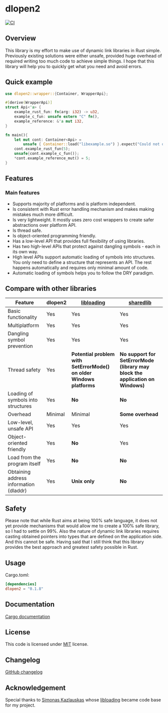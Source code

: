 # dlopen2

[![CI](https://github.com/OpenByteDev/dlopen2/actions/workflows/ci.yml/badge.svg)](https://github.com/OpenByteDev/dlopen2/actions/workflows/ci.yml)

## Overview

This library is my effort to make use of dynamic link libraries in Rust simple.
Previously existing solutions were either unsafe, provided huge overhead of required writing too much code to achieve simple things.
I hope that this library will help you to quickly get what you need and avoid errors.

## Quick example

```rust
use dlopen2::wrapper::{Container, WrapperApi};

#[derive(WrapperApi)]
struct Api<'a> {
    example_rust_fun: fn(arg: i32) -> u32,
    example_c_fun: unsafe extern "C" fn(),
    example_reference: &'a mut i32,
}

fn main(){
    let mut cont: Container<Api> =
        unsafe { Container::load("libexample.so") }.expect("Could not open library or load symbols");
    cont.example_rust_fun(5);
    unsafe{cont.example_c_fun()};
    *cont.example_reference_mut() = 5;
}
```

## Features

### Main features

* Supports majority of platforms and is platform independent.
* Is consistent with Rust error handling mechanism and makes making mistakes much more difficult.
* Is very lightweight. It mostly uses zero cost wrappers to create safer abstractions over platform API.
* Is thread safe.
* Is object-oriented programming friendly.
* Has a low-level API that provides full flexibility of using libraries.
* Has two high-level APIs that protect against dangling symbols - each in its own way.
* High level APIs support automatic loading of symbols into structures. You only need to define a
    structure that represents an API. The rest happens automatically and requires only minimal amount of code.
* Automatic loading of symbols helps you to follow the DRY paradigm.

## Compare with other libraries

|Feature                             | dlopen2     | [libloading](https://github.com/nagisa/rust_libloading) | [sharedlib](https://github.com/Tyleo/sharedlib) |
|------------------------------------|------------|---------------------------------------------------------|-------------------------------------------------|
| Basic functionality                | Yes        | Yes        | Yes       |
| Multiplatform                      | Yes        | Yes        | Yes       |
|Dangling symbol prevention          | Yes        | Yes        | Yes       |
| Thread safety                      | Yes        | **Potential problem with SetErrorMode() on older Windows platforms** | **No support for SetErrorMode (library may block the application on Windows)**|
| Loading of symbols into structures | Yes        | **No**     | **No**
| Overhead                           | Minimal    | Minimal    | **Some overhead** |
| Low-level, unsafe API              | Yes        | Yes        | Yes       |
| Object-oriented friendly           | Yes        | **No**       | Yes     |
| Load from the program itself       | Yes        | **No**       | **No**  |
| Obtaining address information (dladdr) | Yes    |  **Unix only** | **No**|

## Safety

Please note that while Rust aims at being 100% safe language, it does not yet provide mechanisms that would allow me to create a 100% safe library, so I had to settle on 99%.
Also the nature of dynamic link libraries requires casting obtained pointers into types that are defined on the application side. And this cannot be safe. 
Having said that I still think that this library provides the best approach and greatest safety possible in Rust.

## Usage

Cargo.toml:

```toml
[dependencies]
dlopen2 = "0.1.8"
```

## Documentation

[Cargo documentation](https://docs.rs/dlopen2)

## License

This code is licensed under [MIT](./LICENSE) license.

## Changelog

[GitHub changelog](https://github.com/ahmed-masud/dlopen2/releases)

## Acknowledgement

Special thanks to [Simonas Kazlauskas](https://github.com/nagisa) whose [libloading](https://github.com/nagisa/rust_libloading) became code base for my project.
